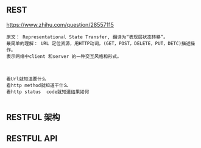 ## REST
 https://www.zhihu.com/question/28557115
```
原文： Representational State Transfer, 翻译为“表现层状态转移”。
最简单的理解： URL 定位资源，用HTTP动词。(GET，POST，DELETE，PUT，DETC)描述操作。
表示网络中client 和server 的一种交互风格和形式。  



看Url就知道要什么
看http method就知道干什么
看http status  code就知道结果如何


```

## RESTFUL 架构
## RESTFUL API